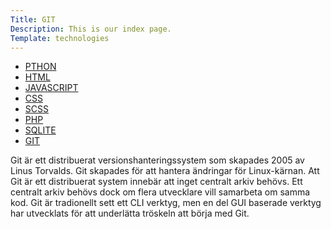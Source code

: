 ```yaml
---
Title: GIT
Description: This is our index page.
Template: technologies
---
```


<div class="tech-main">
    <div class="tech-nav">
        <ul>
            <li><a href="python">PTHON</a></li>
            <li><a href="html">HTML</a></li>
            <li><a href="javascript">JAVASCRIPT</a></li>
            <li><a href="css">CSS</a></li>
            <li><a href="scss">SCSS</a></li>
            <li><a href="php">PHP</a></li>
            <li><a href="sqlite">SQLITE</a></li>
            <li><a href="git">GIT</a></li>
        </ul>
    </div>
    <div>
        <p>Git är ett distribuerat versionshanteringssystem som skapades 2005 av Linus Torvalds. Git skapades för att hantera ändringar för Linux-kärnan.
        Att Git är ett distribuerat system innebär att inget centralt arkiv behövs. Ett centralt arkiv behövs dock om flera utvecklare vill samarbeta om samma kod.
        Git är tradionellt sett ett CLI verktyg, men en del GUI baserade verktyg har utvecklats för att underlätta tröskeln att börja med Git.</p>
    </div>
</div>